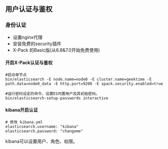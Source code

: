 ## 用户认证与鉴权
### 身份认证
- 设置nginx代理
- 安装免费的security插件
- X-Pack 的Basic版(从6.8&7.0开始免费使用)
#### 开启X-Pack认证与鉴权
```
#启动单节点
bin/elasticsearch -E node.name=node0 -E cluster.name=geektime -E path.data=node0_data -E http.port=9200 -E xpack.security.enabled=true

#运行密码设定的命令，设置ES内置用户及其初始密码。
bin/elasticsearch-setup-passwords interactive
```
####  kibana开启认证
```
# 修改 kibana.yml
elasticsearch.username: "kibana"
elasticsearch.password: "changeme"
```
kibana可以设置用户、角色、权限。

